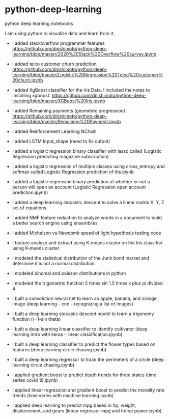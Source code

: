 # python-deep-learning
python deep learning notebooks

I am using python to visualize data and learn from it.
* I added stackoverflow programmer features
      https://github.com/dnishimoto/python-deep-learning/blob/master/2020%20Stack%20Overflow%20survey.ipynb
      
* I added telco customer churn prediction       
      https://github.com/dnishimoto/python-deep-learning/blob/master/Logistic%20Regression%20Telco%20customer%20churn.ipynb
      
* I added XgBoost classifier for the iris Data.  I included the notes to installing xgboost.
      https://github.com/dnishimoto/python-deep-learning/blob/master/XGBoost%20Iris.ipynb
      
* I added Remaining payments (geometric progression)
      https://github.com/dnishimoto/python-deep-learning/blob/master/Remaining%20Payment.ipynb
      
* I added Reinforcement Learning NChain
* I added LSTM Input_shape (need to fix output)
* I added a logistic regression binary classifier with lasso called (Logistic Regression predicting magazine subscription)
* I added a logistic regression of multiple classes using cross_entropy and softmax called Logistic Regression prediction of Iris.ipynb
* I added a logistic regression binary prediction of whether or not a person will open an account (Logistic Regression open account prediction.ipynb)
* I added a deep learning stocastic descent to solve a linear matrix X, Y, Z set of equations.
* I added NMF feature reduction to analyze words in a document to build a better search engine using ensemblies
* I added Michelson vs Newcomb speed of light hypothesis testing code
* I feature analyze and extract using K-means cluster on the Iris classifier using K-means cluster
* I modeled the statistical distribution of the Junk bond market and determine it is not a normal distribution
* I modeled binomal and poisson distributions in python
* I modeled the trigometric function 5 times sin 1.5 times x plus pi divided 4
* I built a convolution neural net to learn an apple, banana, and orange image (deep learning - cnn - recognizing a list of images) 
* I built a deep learning stocastic descent model to learn a trigonomy function (r=1-sin theta)
* I built a deep learning linear classifier to identify cultivator (deep learning intro with keras - linear classification.ipynb)
* I built a deep learning classifier to predict the flower types based on features (deep learning circle chasing.ipynb)
* I built a deep learning regressor to track the perimeters of a circle (deep learning circle chasing.ipynb)
* I applied gradient boost to predict death trends for three states (time series covid 19.ipynb)
* I applied linear regression and gradient boost to predict the morality rate trends (time series with machine learning.ipynb)
* I applied deep learning to predict mpg based in hp, weight, displacement, and gears (linear regressor mpg and horse power.ipynb)


